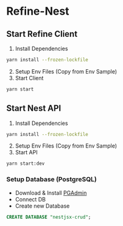# Refine-Nest

## Start Refine Client
1. Install Dependencies
```bash
yarn install --frozen-lockfile
```
2. Setup Env Files (Copy from Env Sample)
3. Start Client
```bash
yarn start
```

## Start Nest API
1. Install Dependencies
```bash
yarn install --frozen-lockfile
```
2. Setup Env Files (Copy from Env Sample)
3. Start API
```bash
yarn start:dev
```

### Setup Database (PostgreSQL)
- Download & Install [PGAdmin](https://www.pgadmin.org/download/)
- Connect DB
- Create new Database
```sql
CREATE DATABASE "nestjsx-crud";
```